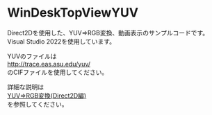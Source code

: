 # WinDeskTopViewYUV
Direct2Dを使用した、YUV⇒RGB変換、動画表示のサンプルコードです。  
Visual Studio 2022を使用しています。  

YUVのファイルは  
http://trace.eas.asu.edu/yuv/  
のCIFファイルを使用してください。

詳細な説明は  
[YUV⇒RGB変換(Direct2D編)](https://yoshia.mydns.jp/programming/programming-tips/yuvrgb-conversion/direct2d-part/)  
を参照してください。
